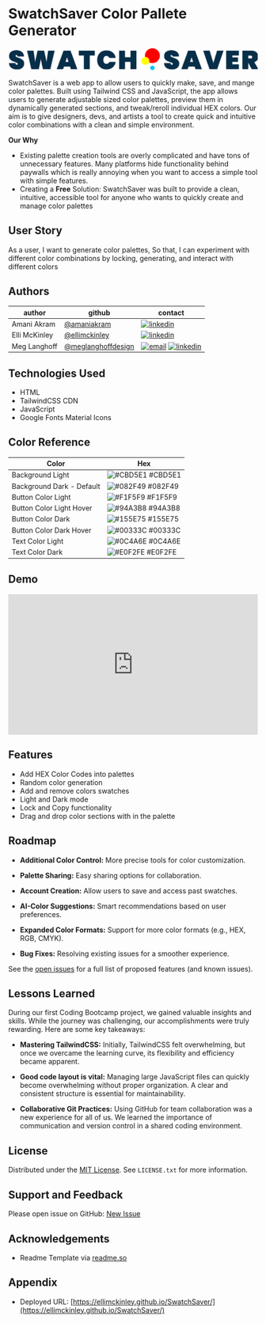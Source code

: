 
# SwatchSaver Color Pallete Generator

![Logo](./assets/images/swatchsaverlogo_light.png)


SwatchSaver is a web app to allow users to quickly make, save, and mange color palettes. Built using Tailwind CSS and JavaScript, the app allows users to generate adjustable sized color palettes, preview them in dynamically generated sections, and tweak/reroll individual HEX colors. Our aim is to give designers, devs, and artists a tool to create quick and intuitive color combinations with a clean and simple environment.


**Our Why**
- Existing palette creation tools are overly complicated and have tons of unnecessary features. Many platforms hide functionality behind paywalls which is really annoying when you want to access a simple tool with simple features. 
- Creating a **Free** Solution: SwatchSaver was built to provide a clean, intuitive, accessible tool for anyone who wants to quickly create and manage color palettes

## User Story

As a user, 
I want to generate color palettes,
So that, I can experiment with different color combinations by locking, generating, and interact with different colors


## Authors

| author | github                                                    | contact            
| -------| --------------------------------------------------------- | ------------------------------- | 
| Amani Akram|[@amaniakram](https://www.github.com/amaniakram) | [![linkedin](https://img.shields.io/badge/linkedin-0A66C2?style=for-the-badge&logo=linkedin&logoColor=white)](https://www.linkedin.com/in/amani-akram-193a3b2b0/)|
| Elli McKinley |[@ellimckinley](https://github.com/ellimckinley) |  [![linkedin](https://img.shields.io/badge/linkedin-0A66C2?style=for-the-badge&logo=linkedin&logoColor=white)](https://www.linkedin.com/in/ellimckinley)|
| Meg Langhoff |[@meglanghoffdesign](https://github.com/meglanghoffdesign) |  [![email](https://img.shields.io/badge/email-000?style=for-the-badge)](mailto:meglanghoff@gmail.com) [![linkedin](https://img.shields.io/badge/linkedin-0A66C2?style=for-the-badge&logo=linkedin&logoColor=white)](https://www.linkedin.com/in/meg-langhoff)|



## Technologies Used

- HTML
- TailwindCSS CDN
- JavaScript
- Google Fonts Material Icons


## Color Reference

| Color             | Hex                                                                |
| ----------------- | ------------------------------------------------------------------ |
| Background Light| ![#CBD5E1 ](https://placehold.co/15x15/CBD5E1/CBD5E1.png) #CBD5E1 |
| Background Dark - Default| ![#082F49 ](https://placehold.co/15x15/082F49/082F49.png) #082F49 |
| Button Color Light| ![#F1F5F9 ](https://placehold.co/15x15/F1F5F9/F1F5F9.png) #F1F5F9|
| Button Color Light Hover| ![#94A3B8 ](https://placehold.co/15x15/94A3B8/94A3B8.png) #94A3B8 |
| Button Color Dark | ![#155E75](https://placehold.co/15x15/155E75/155E75.png) #155E75 |
| Button Color Dark Hover| ![#00333C ](https://placehold.co/15x15/00333C/00333C.png) #00333C |
| Text Color Light| ![#0C4A6E ](https://placehold.co/15x15/0C4A6E/0C4A6E.png) #0C4A6E|
| Text Color Dark | ![#E0F2FE ](https://placehold.co/15x15/E0F2FE/E0F2FE.png) #E0F2FE|


## Demo

<div style="position: relative; padding-bottom: 56.25%; height: 0;"><iframe src="https://www.loom.com/embed/74fe84bb8347479297c208ea325eba6a?sid=5d9c7e89-875a-48de-bce2-8a06f78b4327" frameborder="0" webkitallowfullscreen mozallowfullscreen allowfullscreen style="position: absolute; top: 0; left: 0; width: 100%; height: 100%;"></iframe></div>


## Features

- Add HEX Color Codes into palettes
- Random color generation
- Add and remove colors swatches
- Light and Dark mode
- Lock and Copy functionality
- Drag and drop color sections with in the palette


<!-- ## Screenshots - TBD

![App Screenshot](https://via.placeholder.com/468x300?text=App+Screenshot+Here)

or ![Alt text](/relative/path/to/img.jpg?raw=true "Optional Title") -->


## Roadmap

- **Additional Color Control:** More precise tools for color customization.

- **Palette Sharing:** Easy sharing options for collaboration.

- **Account Creation:** Allow users to save and access past swatches.

- **AI-Color Suggestions:** Smart recommendations based on user preferences.

- **Expanded Color Formats:** Support for more color formats (e.g., HEX, RGB, CMYK).

- **Bug Fixes:** Resolving existing issues for a smoother experience.


See the [open issues](https://github.com/ellimckinley/SwatchSaver/issues) for a full list of proposed features (and known issues).


## Lessons Learned

During our first Coding Bootcamp project, we gained valuable insights and skills. While the journey was challenging, our accomplishments were truly rewarding. Here are some key takeaways:

- **Mastering TailwindCSS:** Initially, TailwindCSS felt overwhelming, but once we overcame the learning curve, its flexibility and efficiency became apparent.

- **Good code layout is vital:** Managing large JavaScript files can quickly become overwhelming without proper organization. A clear and consistent structure is essential for maintainability.

- **Collaborative Git Practices:** Using GitHub for team collaboration was a new experience for all of us. We learned the importance of communication and version control in a shared coding environment.


## License

Distributed under the [MIT License](./LICENSE). See `LICENSE.txt` for more information.
<!-- ## FAQ

#### Question 1

Answer 1

#### Question 2

Answer 2 -->


## Support and Feedback

Please open issue on GitHub: [New Issue](https://github.com/ellimckinley/SwatchSaver/issues/new?template=Blank+issue)

## Acknowledgements

 - Readme Template via [readme.so](https://readme.so/editor)

## Appendix

 - Deployed URL: [https://ellimckinley.github.io/SwatchSaver/](https://ellimckinley.github.io/SwatchSaver/)

